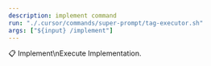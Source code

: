 ```yaml
---
description: implement command
run: "./.cursor/commands/super-prompt/tag-executor.sh"
args: ["${input} /implement"]
---
```


📋 Implement\nExecute Implementation.